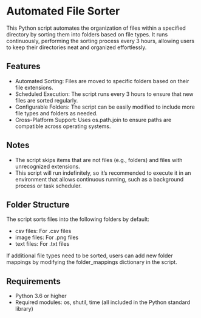 # Automated File Sorter
This Python script automates the organization of files within a specified directory by sorting them into folders based on file types. It runs continuously, performing the sorting process every 3 hours, allowing users to keep their directories neat and organized effortlessly.

## Features
- Automated Sorting: Files are moved to specific folders based on their file extensions.
- Scheduled Execution: The script runs every 3 hours to ensure that new files are sorted regularly.
- Configurable Folders: The script can be easily modified to include more file types and folders as needed.
- Cross-Platform Support: Uses os.path.join to ensure paths are compatible across operating systems.

## Notes
- The script skips items that are not files (e.g., folders) and files with unrecognized extensions.
- This script will run indefinitely, so it’s recommended to execute it in an environment that allows continuous running, such as a background process or task scheduler.

## Folder Structure
The script sorts files into the following folders by default:

- csv files: For .csv files
- image files: For .png files
- text files: For .txt files  

If additional file types need to be sorted, users can add new folder mappings by modifying the folder_mappings dictionary in the script.

## Requirements
- Python 3.6 or higher
- Required modules: os, shutil, time (all included in the Python standard library)
